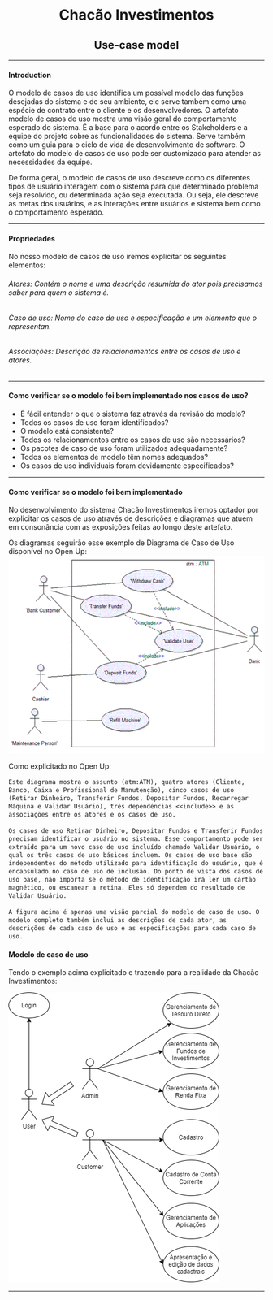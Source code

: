 <h1 align="center">Chacão Investimentos</h1>
<h2 align="center">Use-case model</h2>

____
#### Introduction
O modelo de casos de uso identifica um possível modelo das funções desejadas do sistema e de seu ambiente, ele serve também como uma espécie de contrato entre o cliente e os desenvolvedores. O artefato modelo de casos de uso mostra uma visão geral do comportamento esperado do sistema. É a base para o acordo entre os Stakeholders e a equipe do projeto sobre as funcionalidades do sistema. Serve também como um guia para o ciclo de vida de desenvolvimento de software.
O artefato do modelo de casos de uso pode ser customizado para atender as necessidades da equipe. 

De forma geral, o modelo de casos de uso descreve como os diferentes tipos de usuário interagem com o sistema para que determinado problema seja resolvido, ou determinada ação seja executada. Ou seja, ele descreve as metas dos usuários, e as interações entre usuários e sistema bem como o comportamento esperado.
____

#### Propriedades

No nosso modelo de casos de uso iremos explicitar os seguintes elementos:

###### Atores: Contém o nome e uma descrição resumida do ator pois precisamos saber para quem o sistema é.
###### Caso de uso: Nome do caso de uso e especificação e um elemento que o representan.
###### Associações: Descrição de relacionamentos entre os casos de uso e atores.


____
#### Como verificar se o modelo foi bem implementado nos casos de uso?
- É fácil entender o que o sistema faz através da revisão do modelo?  
- Todos os casos de uso foram identificados?  
- O modelo está consistente?  
- Todos os relacionamentos entre os casos de uso são necessários?  
- Os pacotes de caso de uso foram utilizados adequadamente?  
- Todos os elementos de modelo têm nomes adequados?  
- Os casos de uso individuais foram devidamente especificados?  
____
#### Como verificar se o modelo foi bem implementado 
No desenvolvimento do sistema Chacão Investimentos iremos optador por explicitar os casos de uso através de descrições e diagramas que atuem em consonância com as exposições feitas ao longo deste artefato.

Os diagramas seguirão esse exemplo de Diagrama de Caso de Uso disponível no Open Up:
![Exemplo_Diagrama](exemplo-diagrama-caso-uso.png)

Como explicitado no Open Up:
~~~~
Este diagrama mostra o assunto (atm:ATM), quatro atores (Cliente, Banco, Caixa e Profissional de Manutenção), cinco casos de uso (Retirar Dinheiro, Transferir Fundos, Depositar Fundos, Recarregar Máquina e Validar Usuário), três dependências <<include>> e as associações entre os atores e os casos de uso.

Os casos de uso Retirar Dinheiro, Depositar Fundos e Transferir Fundos precisam identificar o usuário no sistema. Esse comportamento pode ser extraído para um novo caso de uso incluído chamado Validar Usuário, o qual os três casos de uso básicos incluem. Os casos de uso base são independentes do método utilizado para identificação do usuário, que é encapsulado no caso de uso de inclusão. Do ponto de vista dos casos de uso base, não importa se o método de identificação irá ler um cartão magnético, ou escanear a retina. Eles só dependem do resultado de Validar Usuário.

A figura acima é apenas uma visão parcial do modelo de caso de uso. O modelo completo também inclui as descrições de cada ator, as descrições de cada caso de uso e as especificações para cada caso de uso. 
~~~~
#### Modelo de caso de uso
Tendo o exemplo acima explicitado e trazendo para a realidade da Chacão Investimentos:

![model_use_case](use_case_view.png)
____